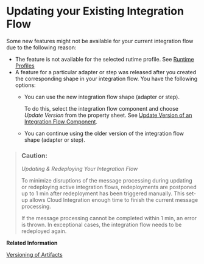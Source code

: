 <!-- loio1f9e87975f03433b9855bf9e760b1060 -->

# Updating your Existing Integration Flow

Some new features might not be available for your current integration flow due to the following reason:

-   The feature is not available for the selected rutime profile. See [Runtime Profiles](IntegrationSettings/runtime-profiles-8007daa.md)
-   A feature for a particular adapter or step was released after you created the corresponding shape in your integration flow. You have the following options:
    -   You can use the new integration flow shape \(adapter or step\).

        To do this, select the integration flow component and choose *Update Version* from the property sheet. See [Update Version of an Integration Flow Component](update-version-of-an-integration-flow-component-61bf6a2.md).

    -   You can continue using the older version of the integration flow shape \(adapter or step\).



> ### Caution:  
> *Updating & Redeploying Your Integration Flow* 
> 
> To minimize disruptions of the message processing during updating or redeploying active integration flows, redeployments are postponed up to 1 min after redeployment has been triggered manually. This set-up allows Cloud Integration enough time to finish the current message processing.
> 
> If the message processing cannot be completed within 1 min, an error is thrown. In exceptional cases, the integration flow needs to be redeployed again.

**Related Information**  


[Versioning of Artifacts](versioning-of-artifacts-cb536a3.md "Cloud Integration offers an easy version management capability for your integration artifacts.")

